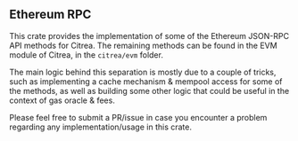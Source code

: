 ## Ethereum RPC

This crate provides the implementation of some of the Ethereum JSON-RPC API methods for Citrea. The remaining methods can be found in the EVM module of Citrea, in the `citrea/evm` folder.

The main logic behind this separation is mostly due to a couple of tricks, such as implementing a cache mechanism & mempool access for some of the methods, as well as building some other logic that could be useful in the context of gas oracle & fees.

Please feel free to submit a PR/issue in case you encounter a problem regarding any implementation/usage in this crate.
